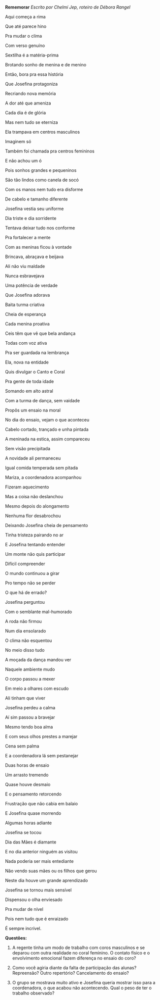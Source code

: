 **Rememorar**
*Escrito por Chelmí Jep, roteiro de Débora Rangel*

Aqui começa a rima

Que até parece hino

Pra mudar o clima

Com verso genuíno

Sextilha é a matéria-prima

Brotando sonho de menina e de menino


Então, bora pra essa história

Que Josefina protagoniza

Recriando nova memória

A dor até que ameniza

Cada dia é de glória

Mas nem tudo se eterniza


Ela trampava em centros masculinos

Imaginem só

Também foi chamada pra centros femininos

E não achou um ó

Pois sonhos grandes e pequeninos

São tão lindos como canela de socó


Com os manos nem tudo era disforme

De cabelo e tamanho diferente

Josefina vestia seu uniforme

Dia triste e dia sorridente

Tentava deixar tudo nos conforme

Pra fortalecer a mente


Com as meninas ficou à vontade

Brincava, abraçava e beijava

Ali não viu maldade

Nunca esbravejava

Uma potência de verdade

Que Josefina adorava


Baita turma criativa

Cheia de esperança

Cada menina proativa

Ceis têm que vê que bela andança

Todas com voz ativa

Pra ser guardada na lembrança


Ela, nova na entidade

Quis divulgar o Canto e Coral

Pra gente de toda idade

Somando em alto astral

Com a turma de dança, sem vaidade

Propôs um ensaio na moral


No dia do ensaio, vejam o que aconteceu

Cabelo cortado, trançado e unha pintada

A meninada na estica, assim compareceu

Sem visão precipitada

A novidade ali permaneceu

Igual comida temperada sem pitada


Mariza, a coordenadora acompanhou

Fizeram aquecimento

Mas a coisa não deslanchou

Mesmo depois do alongamento

Nenhuma flor desabrochou

Deixando Josefina cheia de pensamento


Tinha tristeza pairando no ar

E Josefina tentando entender

Um monte não quis participar

Difícil compreender

O mundo continuou a girar

Pro tempo não se perder


O que há de errado?

Josefina perguntou

Com o semblante mal-humorado

A roda não firmou

Num dia ensolarado

O clima não esquentou


No meio disso tudo

A moçada da dança mandou ver

Naquele ambiente mudo

O corpo passou a mexer

Em meio a olhares com escudo

Ali tinham que viver


Josefina perdeu a calma

Aí sim passou a bravejar

Mesmo tendo boa alma

E com seus olhos prestes a marejar

Cena sem palma

E a coordenadora lá sem pestanejar


Duas horas de ensaio

Um arrasto tremendo

Quase houve desmaio

E o pensamento retorcendo

Frustração que não cabia em balaio

E Josefina quase morrendo


Algumas horas adiante

Josefina se tocou

Dia das Mães é diamante

E no dia anterior ninguém as visitou

Nada poderia ser mais entediante

Não vendo suas mães ou os filhos que gerou


Neste dia houve um grande aprendizado

Josefina se tornou mais sensível

Dispensou o olha enviesado

Pra mudar de nível

Pois nem tudo que é enraizado

É sempre incrível.



**Questões:**

1.  A regente tinha um modo de trabalho com coros masculinos e se deparou com outra realidade no coral feminino. O contato físico e o envolvimento emocional fazem diferença no ensaio do coro?
    
2.  Como você agiria diante da falta de participação das alunas? Repreensão? Outro repertório? Cancelamento do ensaio?
    
3.  O grupo se mostrava muito ativo e Josefina queria mostrar isso para a coordenadora, o que acabou não acontecendo. Qual o peso de ter o trabalho observado?